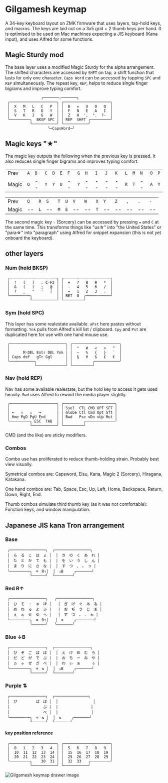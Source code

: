 # Gilgamesh keymap

A 34-key keyboard layout on ZMK firmware that uses layers, tap-hold keys, and macros. The keys are laid out on a 3x5 grid + 2 thumb keys per hand. It is optimised to be used on Mac machines expecting a JIS keyboard (Kana input), and uses Alfred for some functions. 

## Magic Sturdy mod

The base layer uses a modified Magic Sturdy for the alpha arrangement. The shifted characters are accessed by `SHFT` on tap, a shift function that lasts for only one character. `Caps Word` can be accessed by tapping `SPC` and `REP` simultaneously. The repeat key, `REP`, helps to reduce single finger bigrams and improve typing comfort. 

```
                ╭───────☆───────╮
 ╭─────────────────────╮ ╭─────────────────────╮
 │  X   M   L   C   P  │ │  B   ★   U   O   Q  │ 
 │  S   T   R   D   Y  | |  F   N   E   A   I  │ 
 │  V   K   J   G   W  │ │  Z   H  ',  ".  ?-  │ 
 ╰─────────╮  BKSP SPC │ │ REP  SHFT ╭─────────╯
           ╰───────────╯ ╰───────────╯
                   ╰─CapsWord─╯
```

## Magic keys "★"
The magic key outputs the following when the previous key is pressed. It also reduces single finger bigrams and improves typing comfort.

|     |     |     |     |     |     |     |     |     |     |     |     |     |     |     |     |     |
| --- | --- | --- | --- | --- | --- | --- | --- | --- | --- | --- | --- | --- | --- | --- | --- | --- |
| Prev  | `A` | `B` | `C` | `D` | `E` | `F` | `G` | `H` | `I` | `J` | `K` | `L` | `M` | `N` | `O` | `P` |
| Magic | `O` | --  | `Y` | `Y` | `U` | --  | `Y` | --  | --  | --  | --  | `R` | `T` | --  | `A` | `Y` |

|     |     |     |     |     |     |     |     |     |     |     |     |     |     | 
| --- | --- | --- | --- | --- | --- | --- | --- | --- | --- | --- | --- | --- | --- | 
| Prev  | `Q` | `R` | `S` | `T` | `U` | `V` | `W` | `X` | `Y` | `Z` | `,` | `.` | `-` | 
| Magic | --  | `L` | --  | `M` | `E` | --  | --  | `T` | --  | --  | --  | --  | --  |


The second magic key `☆` (Sorcery) can be accessed by pressing `★` and `C` at the same time. This transforms things like "us☆" into "the United States" or "para☆" into "paragraph" using Alfred for snippet expansion (this is not yet onboard the keyboard). 

## other layers
### Num (hold BKSP)
```
 ╭─────────────────────╮ ╭─────────────────────╮
 │  !   [   ]   : C-F2 │ │  +   7   8   9   *  │ 
 │  &   (   )   ;   @  | |  -   4   5   6   /  │ 
 │  ?   _   "   '   |  │ │  =   1   2   3   .  │ 
 ╰─────────╮           │ │ RET  0  ╭───────────╯
           ╰───────────╯ ╰─────────╯
```

### Sym (hold SPC)

This layer has some realestate available. `aPst` here pastes without formatting. `Ynk` pulls from Alfred's kill list / clipboard. `Cpy` and `Pst` are duplicated here for use with one hand mouse use. 

```
 ╭─────────────────────────╮ ╭─────────────────────╮
 │                         │ │  °   #   <   >   ^  │ 
 │      M-DEL Entr DEL Ynk | |  ~   %   {   }   `  │ 
 │ Caps def   gTr Ggl      │ │  §   ¥   $   £   €  │ 
 ╰───────────╮             │ │         ╭───────────╯
             ╰─────────────╯ ╰─────────╯
```

### Nav (hold REP)

Nav has some available realestate, but the hold key to access it gets used heavily. `Rwd` uses Alfred to rewind the media player slightly. 
```
 ╭─────────────────────╮ ╭───────────────────────╮
 │                     │ │ Ssel  CTL CMD OPT SFT │ 
 │ ←   ↑   ↓   →       | | Globe Ctl Cmd Opt Sft │ 
 │ Hme PgD PgU End     │ │ Rwd   Pse vDn vUp Mut │ 
 ╰─────────╮ ESC  TAB  │ │         ╭─────────────╯
           ╰───────────╯ ╰─────────╯
```
CMD (and the like) are sticky modifiers. 

### Combos

Combo use has proliferated to reduce thumb-holding strain. Probably best view visually. 

Symetrical combos are:
Capsword,
Eisu,
Kana,
Magic 2 (Sorcery),
Hiragana,
Katakana.

One hand combos are: 
Tab,
Space,
Esc,
Up,
Left,
Home,
Backspace,
Return,
Down,
Right,
End.

Thumb combos simulate third thumb key (as it was not comfortable):
Function keys, 
and window manipulation.


## Japanese JIS kana Tron arrangement

### Base
```
 ╭────────────────╮  ╭────────────────╮
 │　ら　る　こ　は　ょ │  │　き　の　く　あ　れ │ 
 │　た　と　か　て　も |  |　を　い　う　し　ん │ 
 │　ま　り　に　さ　な │  │　す　つ　、　。　っ │ 
 ╰─────────╮　⌫　R↑│  │　↓B　   ╭───────╯
           ╰──────╯  ╰────────╯
```
### Red R↑

```
 ╭────────────────╮   ╭────────────────╮
 │　ひ　そ　・　ゃ　ほ │   │　ぎ　げ　ぐ　あ　ゐ │ 
 │　ぬ　ね　ゅ　よ　ふ |   |　お　ぢ　ゔ　じ　ゑ │ 
 │　ぇ　ぉ　せ　ゆ　へ │   │　ず　づ　，　．　ゎ │ 
 ╰─────────╮　⌫　R↑│   │　⇅　   ╭────────╯
           ╰──────╯   ╰───────╯
```
### Blue ↓B

```
 ╭────────────────╮  ╭────────────────╮
 │　び　ぞ　ご　ば　ぼ │  │　え　け　め　む　ろ │ 
 │　だ　ど　が　で　ぶ |  |　お　ち　ー　み　や │ 
 │　ヵ　ヶ　ぜ　ざ　べ │  │　わ　ぃ　ぁ　　　ぅ │ 
 ╰─────────╮　⌫　⇅ │  │　↓B　   ╭───────╯
           ╰──────╯  ╰────────╯
```
### Purple ⇅

```
 ╭────────────────╮  ╭───────────────╮
 │　ぴ　　　　　ぱ　ぽ │  │  　　　　 　　　 │ 
 │　　　　　　　　　ぷ |  |　             │ 
 │　　　　　　　　　ぺ │  │　　　          │ 
 ╰─────────╮　⌫　⇅ │  │　⇅　   ╭───────╯
           ╰──────╯  ╰───────╯
```
#### key position reference 
```
 ╭─────────────────────╮ ╭─────────────────────╮
 │  0   1   2   3   4  │ │  5   6   7   8   9  │ 
 │  10  11  12  13  14 | |  15  16  17  18  19 │ 
 │  20  21  22  23  24 │ │  25  26  27  28  29 │ 
 ╰─────────╮    30  31 │ │  32  33   ╭─────────╯
           ╰───────────╯ ╰───────────╯
```
![Gilgamesh keymap drawer image](https://caksoylar.github.io/keymap-drawer?keymap_yaml=H4sIAAAAAAAC_-0d23LiuPJ9vkJP690KUxUgk9ubsYVxMLbjSybJ1BRFApNJDQksl92T2prfOH-zP7NfciRZN4NJiOVs4OBUpWh1S62W1C21WkgMe0-j-ewU_PX7w4_uj8HTzag36Z-Cb4PJ5H7anYxmvdmg__PDsPc0mExPPwDw0Lu7v-1OZ_NJ_wmnP4Iv2i8Pd93_aBVAgAcGDBlwy4AxAhoV4MaNkGLmjDRCwPlXwu8j-AsJhHJ8PwVO2GpGPxEaUDTJPAORlpB1Z5k6AQGlWrG9RO0Dk1KNKHAY-Yp-NqXsLskWyNk4lwGACZcgq44e0Cl1QT47wbJG4bZeUHKbfp4tMrsDVsIs_Dbb04ezPWt-v4el51J9pp_XUtHW80UI91-vO23Qsk0Qh7oFf-UQaMOrCkgl8X_D0wMTGF6nowPdNYEDwxBELd397Tck4BQxxNWBXFyPCEe948MgRBDiqC4p4mV7JmFsBVCPYFCUtLVE2qgQMTu2G4eEYeyaqPmGF8ACZAwdPWwRtucxDCPbc4mk-K-jB20qOrO2Rjv0icY8zh_kJoW-bkBCmD5xgvYLmii6k8F40JtpUmZkrHYzStj0_sC58bzQHZ5KFf3z378rYPY0HpyC2aT3OJUr2xRa9Ea8t6kP_k1a2S-b0S948S6ttdTKsl-2xFqH22etQamVpbXuprXOt89aYamVpbXuprWOts9a9VIrS2vdTWudbZ-1dkqtLK11N611sn3W6pRaWVrrblprf_us9arUytJa_4_7JfkmQ19LDHSwfQYal4pYGuhuLqe97bNWr9TK0lp301pvS-e31MqyX7bEWu9Kay21suyXjduq3t3Rreq4NNBSEct-2TgDHY-xgc4mo8fuTW86YBd7ct088MjtheLvbGRwpFcaXubbUJCpmZTNfRWDCnlCL800I-DrAXSjFgztUEEuS6FsO11W7sc1ObQUaq-Trmjp4euYUCnT11xgxzY8x3MJSwIhnl9V9PdcoWWhcoMihdo_K5TtPKvlaxvaPhmHwLZaRak5XLPsooiCwwGRyfQcRw8UBDEVyl6pKuWZQuWOslLaCrVfKpSNlSd-lQG_LmbiX3VjUuFy37PL5GvYZg32NdfVhbuBxD1YuCBIcJNBP7kjOLu__fG0RL4Zzgcr6FlOCS_DrxdHZ92GTW4KI-jaY5DFoYbOIS_3cH8i_Ym61kCzlvKko_teGAWe34L0EqYXQZWFZek6J7vG-RJHKuIKvi5iFIdkLSbcI9sxVeS0XaSMro4F1J2qNOvhwTH5MJliEAUO8kGMc9d_mPgBaOWJlGc9vah-qCswknzfxZHMfbeaWXf-CWjBVqhF5-eXGja-McHWDrVUUk8lG5yaq9aVzopye2ABPGQveY19XP6K0v7RmltNMkuP55PxMHtuJ6W-D4b9taZ7tIKwuFCuJlzwLsr3qEEBw7VyhlbmvGTAKk3Nfm5ANirLTtmYlbZAK9YUgxi5xK4SkeGl4egdMqsqDniWT6Y8UMfJQIVo6rfDtpqEq8IFKjzFuxUqXFbO1eZ1WnMu4lTyzNZe1I4vWmFrkpqHnelH5FyAfYXlf1GlFN09eB7rTtJPTkx35WRdjbkXJkCnrVt2W29zXy2QEarbooVd-de11p3MVeWlpeiZdScpxZYe0kjf1pQjqphN2lPxPa2Ms9OuiN-yK4zZMKfJO3w2y88jMxz5rp0N30vvcPVh9xz7QFpe236dE_k4f5BCBmEXXjrrTWUkNxkslCKD36wxNJ4neR73SIDHAjzhIJqoUXO_ylIgv00wcNBazhOBnMCaI9hEHCT-mqjqQICfBHgo2GAvNC1AMgQsA_H6eMo8FzWFEuzbPuQJsmiIyqoCrAmwLsB9aTJfewTJ4xCQPeZCxnP69MCGFoHvdW7c9oHrGO21NR5v2LQUxonSaWshTbwM7Z2aZ7thShgSAErL5wfugsROIzDSmGAJYwX6BdQ28EAXPz-YkvQKumnRTccJNOWl9VWq_4qp8bH3B53myLN-1xVAPi_pp0E_LypkJ8PycPhTBTi6a5EJrgvtMHH3um3dxZE4TKoy80WeGXtbMBagKcBAgLkfhMHvKzLYim3O2WFzAXkukUrU8jrsTQrfArEvYNNlb1a45hrVthBqsgcaUlbfJ2_u-T7Lc-E5gi1O8Po6cQSpRDA02ENUeiPHYIo1K_9mJWNznHvDkUTDGoFutGEk4mPUacd4lfBw0eHmdJSdCili7WItV4jrZJ4w5xSYSrgckv3X9ocvxxuojEunt_m7cMVZiHoYOisUUXj4Jj_Dt4jhrNph5GZIxJPtnSNgKu5c_OumyLMi5J8q4i8Fr3Nzyj7TKEwvCw8qq60Z-Q8U1z76S2JRxbyzWyn2dWGZXc6oXtYJX34RV9qJSuCxSL8gPRYK38jI-eWvdb8Aobz1LPwksYC9a-LYy4kLaXHiL3wvIsHxWxxC5mf2NqcuK3VBZUAXA-VrDCDpcROu81KIyEX3IVfqJ87LAoONOuJfsbFY8DTy81-xtVDm-5J_hNXC0H0RUugPvt0_ioDCHR55KTka3Q2114UpCvkGSvFfE-BKX1-cd2r5D3NeOz1-mz9uRmTQD42ABQuaJwyo7nOoyqHau8f6QiF38xMDDhlwxIDjDQzf-XocQmR_UOct4D1bYwDTyObBc-5AIQp4I84PGxEwnGBn7qmkuq-8tpPZHY3k9zC0g9QvhTBsPRNby8RWM7H72o6O_5_3fN7vDL7vgUsWmsWJjpxYxyEjGf0NPKEngoWylJGcCOSEuWW32YjQF3IL2nLiTE5YcuLzln2VIhlE31jzqPt29HAzmp5--AjGp-BLvVoB9Rre1v7Avwh12xtPu3-OJn2N0fcRvUrpyBti6BpC1ykaGQtFn1RAFf3XTigFrV6UUkMFaqwAiQNT_CHCH1F8chZACUiwGhOMuH1yqSNEPJaJS0VZXeRMR6qLlcIHOQm6Wpdqin2GlQUzvc8uwy_JJYocS0WS_Zoohyo5pCTiJBMHXLCsMnnxOY-EPmDihoaMrkklyK8oSVJXUedUWTNx5EEiMTS-dcF6pQKO-PgnR3asRAUcCwo5wmMUXD8rRY5BzmTpjmVK-8P_AD70YMkGbgAA)
